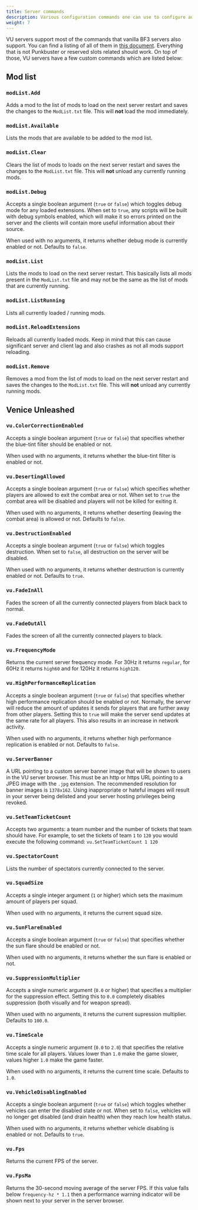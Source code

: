```yaml
---
title: Server commands
description: Various configuration commands one can use to configure and manage a VU server.
weight: 7
---
```


VU servers support most of the commands that vanilla BF3 servers also support. You can find a listing of all of them in [this document](https://github.com/dcodeIO/BattleCon/blob/master/eadocs/BF3/BF3%20PC%20Server%20Remote%20Administration%20Protocol.pdf). Everything that is not Punkbuster or reserved slots related should work. On top of those, VU servers have a few custom commands which are listed below:

## Mod list

### `modList.Add`

Adds a mod to the list of mods to load on the next server restart and saves the changes to the `ModList.txt` file. This will **not** load the mod immediately.

### `modList.Available`

Lists the mods that are available to be added to the mod list.

### `modList.Clear`

Clears the list of mods to loads on the next server restart and saves the changes to the `ModList.txt` file. This will **not** unload any currently running mods.

### `modList.Debug`

Accepts a single boolean argument (`true` or `false`) which toggles debug mode for any loaded extensions. When set to `true`, any scripts will be built with debug symbols enabled, which will make it so errors printed on the server and the clients will contain more useful information about their source. 

When used with no arguments, it returns whether debug mode is currently enabled or not. Defaults to `false`.

### `modList.List`

Lists the mods to load on the next server restart. This basically lists all mods present in the `ModList.txt` file and may not be the same as the list of mods that are currently running.

### `modList.ListRunning`

Lists all currently loaded / running mods.

### `modList.ReloadExtensions`

Reloads all currently loaded mods. Keep in mind that this can cause significant server and client lag and also crashes as not all mods support reloading.

### `modList.Remove`

Removes a mod from the list of mods to load on the next server restart and saves the changes to the `ModList.txt` file. This will **not** unload any currently running mods.

## Venice Unleashed

### `vu.ColorCorrectionEnabled`

Accepts a single boolean argument (`true` or `false`) that specifies whether the blue-tint filter should be enabled or not.

When used with no arguments, it returns whether the blue-tint filter is enabled or not.

### `vu.DesertingAllowed`

Accepts a single boolean argument (`true` or `false`) which specifies whether players are allowed to exit the combat area or not. When set to `true` the combat area will be disabled and players will not be killed for exiting it.

When used with no arguments, it returns whether deserting (leaving the combat area) is allowed or not. Defaults to `false`.

### `vu.DestructionEnabled`

Accepts a single boolean argument (`true` or `false`) which toggles destruction. When set to `false`, all destruction on the server will be disabled.

When used with no arguments, it returns whether destruction is currently enabled or not. Defaults to `true`.

### `vu.FadeInAll`

Fades the screen of all the currently connected players from black back to normal.

### `vu.FadeOutAll`

Fades the screen of all the currently connected players to black.

### `vu.FrequencyMode`

Returns the current server frequency mode. For 30Hz it returns `regular`, for 60Hz it returns `high60` and for 120Hz it returns `high120`.

### `vu.HighPerformanceReplication`

Accepts a single boolean argument (`true` or `false`) that specifies whether high performance replication should be enabled or not. Normally, the server will reduce the amount of updates it sends for players that are further away from other players. Setting this to `true` will make the server send updates at the same rate for all players. This also results in an increase in network activity.

When used with no arguments, it returns whether high performance replication is enabled or not. Defaults to `false`.

### `vu.ServerBanner`

A URL pointing to a custom server banner image that will be shown to users in the VU server browser. This must be an http or https URL pointing to a JPEG image with the `.jpg` extension. The recommended resolution for banner images is `1378x162`. Using inappropriate or hateful images will result in your server being delisted and your server hosting privileges being revoked.

### `vu.SetTeamTicketCount`

Accepts two arguments: a team number and the number of tickets that team should have. For example, to set the tickets of team `1` to `120` you would execute the following command: `vu.SetTeamTicketCount 1 120`

### `vu.SpectatorCount`

Lists the number of spectators currently connected to the server.

### `vu.SquadSize`

Accepts a single integer argument (`1` or higher) which sets the maximum amount of players per squad.

When used with no arguments, it returns the current squad size.

### `vu.SunFlareEnabled`

Accepts a single boolean argument (`true` or `false`) that specifies whether the sun flare should be enabled or not.

When used with no arguments, it returns whether the sun flare is enabled or not.

### `vu.SuppressionMultiplier`

Accepts a single numeric argument (`0.0` or higher) that specifies a multiplier for the suppression effect. Setting this to `0.0` completely disables suppression (both visually and for weapon spread).

When used with no arguments, it returns the current supression multiplier. Defaults to `100.0`.

### `vu.TimeScale`

Accepts a single numeric argument (`0.0` to `2.0`) that specifies the relative time scale for all players. Values lower than `1.0` make the game slower, values higher `1.0` make the game faster.

When used with no arguments, it returns the current time scale. Defaults to `1.0`.

### `vu.VehicleDisablingEnabled`

Accepts a single boolean argument (`true` or `false`) which toggles whether vehicles can enter the disabled state or not. When set to `false`, vehicles will no longer get disabled (and drain health) when they reach low health status.

When used with no arguments, it returns whether vehicle disabling is enabled or not. Defaults to `true`.

### `vu.Fps`

Returns the current FPS of the server.

### `vu.FpsMa`

Returns the 30-second moving average of the server FPS. If this value falls below `frequency-hz * 1.1` then a performance warning indicator will be shown next to your server in the server browser.